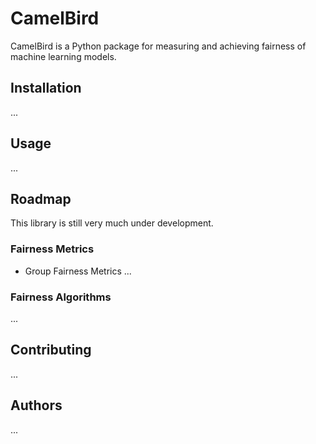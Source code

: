 # CamelBird
CamelBird is a Python package for measuring and achieving fairness of machine learning models.

## Installation
...

## Usage
...

## Roadmap
This library is still very much under development.

### Fairness Metrics
* Group Fairness Metrics
...

### Fairness Algorithms
...

## Contributing
...

## Authors
...
